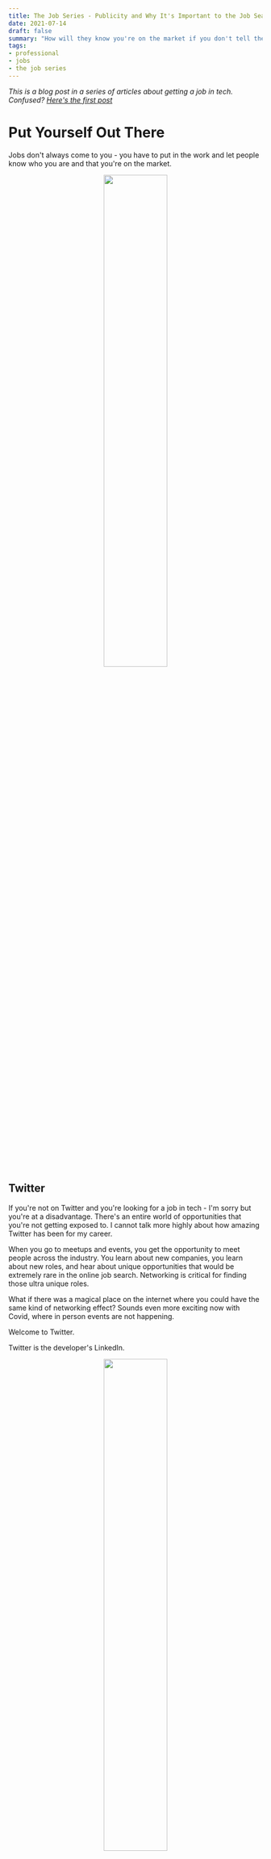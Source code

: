 ```yaml
---
title: The Job Series - Publicity and Why It's Important to the Job Search
date: 2021-07-14
draft: false
summary: "How will they know you're on the market if you don't tell them?"
tags:
- professional
- jobs
- the job series
---
```


*This is a blog post in a series of articles about getting a job in tech. Confused? [Here's the first post](http://blog.ali.dev/professional/posts/the-job-series-what-is-this-all-about-anyways-introduction/)*

# Put Yourself Out There

Jobs don't always come to you - you have to put in the work and let people know who you are and that you're on the market. 

<center><img width="50%" style="width:50%" src="https://media.giphy.com/media/wM1gZSIdIJCE0/source.gif"></center>

<br/>

## Twitter

If you're not on Twitter and you're looking for a job in tech - I'm sorry but you're at a disadvantage. There's an entire world of opportunities that you're not getting exposed to. I cannot talk more highly about how amazing Twitter has been for my career. 

When you go to meetups and events, you get the opportunity to meet people across the industry. You learn about new companies, you learn about new roles, and hear about unique opportunities that would be extremely rare in the online job search. Networking is critical for finding those ultra unique roles.

What if there was a magical place on the internet where you could have the same kind of networking effect? Sounds even more exciting now with Covid, where in person events are not happening. 

Welcome to Twitter. 

Twitter is the developer's LinkedIn.

<center><img width="50%" style="width:50%" src="https://media.giphy.com/media/MNa0HKdhc3SGQ/source.gif "></center>

<br/>


The same kind of networking effect you can have by meeting people and going to meetups, you can have on Twitter. What's even more amazing about Twitter is that it makes people highly accessible! If there's someone in tech you look up to, there's a good chance they'll respond to a tag in a tweet, or even in a direct message (if their direct messages are open). The secret is that people want to help! I'll be covering how to write an engaging cold DM/ cold email in an upcoming blog post, so be sure to stay for that. 

People put out asks on Twitter - whether it's getting help on a technical issue, looking for a mentor, or looking to hire the perfect person, information spreads fast on twitter and there will always be a few eyes on posts that may belong to the perfect person to answer the post. 

Twitter definitely helps streamline the job process - you'll find hiring managers sharing on their profile that they're looking. As a bonus, they are really excited to answer questions and talk to potential hires in replies and dms. Sometimes, people will share job opportunities that don't even make it to the company's hiring page. This is definitely the place to find the really interesting jobs in tech. 


{{<youtube BXRHnvlYIt8>}}

<br />

To be honest, without Twitter, I wouldn't have the job I have today. It's become an essential part of my role as a developer relations engineer, and I constantly use it to find interesting events, articles, thoughts, and even jobs that I then share with friends. 

As a bonus, you'll also be able to hear first hand what is happening in the tech world - as much as I don't want to call it drama and gossip, that's what it is. Word spreads fast in the tech industry, and Twitter helps. By being on twitter you can learn in real time about companies and potential managers, keeping you safe and keeping you on a stable path. 

## Still don't believe me about Twitter? 

Check out [this presentation]([https://speakerdeck.com/nikhilkrishnan/why-twitter-is-dope-and-how-to-use-it](https://speakerdeck.com/nikhilkrishnan/why-twitter-is-dope-and-how-to-use-it)) by [@nikillinit](https://twitter.com/nikillinit) where he talks about the benefits of twitter and how he uses it, and this workshop with David Perell and Matthew Kobach where they explain "how to crush it on twitter." 

{{<youtube P5d6zm3YbqM>}}
<br/>

Hopefully, I've now gotten you on board with twitter. You're probably asking —— what do I do first?

Start with creating your Twitter Account! 

As Marc Andresson said - [it's time to build](https://a16z.com/2020/04/18/its-time-to-build/)! You're working on building a network. My friend Chris Sean would call this working on building a brand - I think this is just strategy for a better future. 


**BTW - [follow me on Twitter](http://twitter.com/endingwithali)**

# Bonus Video

{{<youtube aylby5JxpZk>}}



